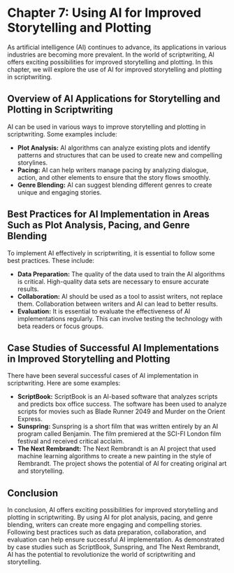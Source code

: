 Chapter 7: Using AI for Improved Storytelling and Plotting
==========================================================

As artificial intelligence (AI) continues to advance, its applications in various industries are becoming more prevalent. In the world of scriptwriting, AI offers exciting possibilities for improved storytelling and plotting. In this chapter, we will explore the use of AI for improved storytelling and plotting in scriptwriting.

Overview of AI Applications for Storytelling and Plotting in Scriptwriting
--------------------------------------------------------------------------

AI can be used in various ways to improve storytelling and plotting in scriptwriting. Some examples include:

* **Plot Analysis:** AI algorithms can analyze existing plots and identify patterns and structures that can be used to create new and compelling storylines.
* **Pacing:** AI can help writers manage pacing by analyzing dialogue, action, and other elements to ensure that the story flows smoothly.
* **Genre Blending:** AI can suggest blending different genres to create unique and engaging stories.

Best Practices for AI Implementation in Areas Such as Plot Analysis, Pacing, and Genre Blending
-----------------------------------------------------------------------------------------------

To implement AI effectively in scriptwriting, it is essential to follow some best practices. These include:

* **Data Preparation:** The quality of the data used to train the AI algorithms is critical. High-quality data sets are necessary to ensure accurate results.
* **Collaboration:** AI should be used as a tool to assist writers, not replace them. Collaboration between writers and AI can lead to better results.
* **Evaluation:** It is essential to evaluate the effectiveness of AI implementations regularly. This can involve testing the technology with beta readers or focus groups.

Case Studies of Successful AI Implementations in Improved Storytelling and Plotting
-----------------------------------------------------------------------------------

There have been several successful cases of AI implementation in scriptwriting. Here are some examples:

* **ScriptBook:** ScriptBook is an AI-based software that analyzes scripts and predicts box office success. The software has been used to analyze scripts for movies such as Blade Runner 2049 and Murder on the Orient Express.
* **Sunspring:** Sunspring is a short film that was written entirely by an AI program called Benjamin. The film premiered at the SCI-FI London film festival and received critical acclaim.
* **The Next Rembrandt:** The Next Rembrandt is an AI project that used machine learning algorithms to create a new painting in the style of Rembrandt. The project shows the potential of AI for creating original art and storytelling.

Conclusion
----------

In conclusion, AI offers exciting possibilities for improved storytelling and plotting in scriptwriting. By using AI for plot analysis, pacing, and genre blending, writers can create more engaging and compelling stories. Following best practices such as data preparation, collaboration, and evaluation can help ensure successful AI implementation. As demonstrated by case studies such as ScriptBook, Sunspring, and The Next Rembrandt, AI has the potential to revolutionize the world of scriptwriting and storytelling.
